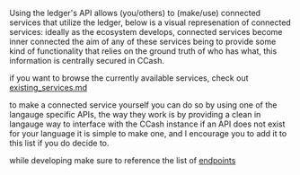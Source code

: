 Using the ledger's API allows (you/others) to (make/use) connected services that utilize the ledger, below is a visual represenation of connected services:
<diagram>
ideally as the ecosystem develops, connected services become inner connected
<diagram2>
the aim of any of these services being to provide some kind of functionality that relies on the ground truth of who has what, this information is centrally secured in CCash.

if you want to browse the currently available services, check out [existing_services.md](../existing_services.md)

to make a connected service yourself you can do so by using one of the langauge specific APIs, the way they work is by providing a clean in langauge way to interface with the CCash instance
<diagram3>
if an API does not exist for your language it is simple to make one, and I encourage you to add it to this list if you do decide to.

while developing make sure to reference the list of [endpoints](endpoints.md)